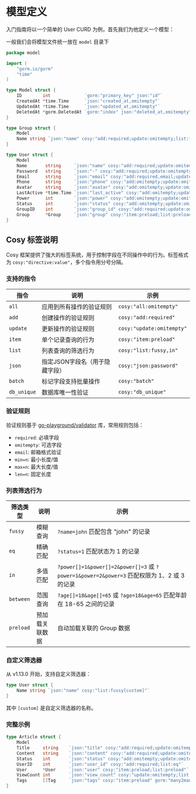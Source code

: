 # 模型定义

入门指南将以一个简单的 User CURD 为例，首先我们为他定义一个模型：

一般我们会将模型文件统一放在 `model` 目录下

```go
package model

import (
	"gorm.io/gorm"
	"time"
)

type Model struct {
	ID        int             `gorm:"primary_key" json:"id"`
	CreatedAt *time.Time      `json:"created_at,omitempty"`
	UpdatedAt *time.Time      `json:"updated_at,omitempty"`
	DeletedAt *gorm.DeletedAt `gorm:"index" json:"deleted_at,omitempty"`
}

type Group struct {
	Model
	Name string `json:"name" cosy:"add:required;update:omitempty;list:fussy"`
}

type User struct {
	Model
	Name       string     `json:"name" cosy:"add:required;update:omitempty;list:fussy"`
	Password   string     `json:"-" cosy:"add:required;update:omitempty;json:password"`
	Email      string     `json:"email" cosy:"add:required,email;update:omitempty,email;list:fussy;db_unique" gorm:"type:varchar(255);uniqueIndex"`
	Phone      string     `json:"phone" cosy:"add:omitempty;update:omitempty;list:fussy" gorm:"index"`
	Avatar     string     `json:"avatar" cosy:"add:omitempty;update:omitempty"`
	LastActive *time.Time `json:"last_active" cosy:"add:omitempty;update:omitempty"`
	Power      int        `json:"power" cosy:"add:omitempty;update:omitempty;list:in" gorm:"default:1"`
	Status     int        `json:"status" cosy:"add:omitempty;update:omitempty;list:in" gorm:"default:1"`
	GroupID    int        `json:"group_id" cosy:"add:required;update:omitempty;list:eq"`
	Group      *Group     `json:"group" cosy:"item:preload;list:preload"`
}
```

## Cosy 标签说明

Cosy 框架提供了强大的标签系统，用于控制字段在不同操作中的行为。标签格式为 `cosy:"directive:value"`，多个指令用分号分隔。

### 支持的指令

| 指令 | 说明 | 示例 |
|-----|------|-----|
| `all` | 应用到所有操作的验证规则 | `cosy:"all:omitempty"` |
| `add` | 创建操作的验证规则 | `cosy:"add:required"` |
| `update` | 更新操作的验证规则 | `cosy:"update:omitempty"` |
| `item` | 单个记录查询的行为 | `cosy:"item:preload"` |
| `list` | 列表查询的筛选行为 | `cosy:"list:fussy,in"` |
| `json` | 指定JSON字段名（用于隐藏字段） | `cosy:"json:password"` |
| `batch` | 标记字段支持批量操作 | `cosy:"batch"` |
| `db_unique` | 数据库唯一性验证 | `cosy:"db_unique"` |

### 验证规则

验证规则基于 [go-playground/validator](https://github.com/go-playground/validator) 库，常用规则包括：

- `required`: 必填字段
- `omitempty`: 可选字段
- `email`: 邮箱格式验证
- `min=n`: 最小长度/值
- `max=n`: 最大长度/值
- `len=n`: 固定长度

### 列表筛选行为

| 筛选类型 | 说明 | 示例 |
|---------|------|-----|
| `fussy` | 模糊查询 | `?name=john` 匹配包含 "john" 的记录 |
| `eq` | 精确匹配 | `?status=1` 匹配状态为 1 的记录 |
| `in` | 多值匹配 | `?power[]=1&power[]=2&power[]=3` 或 `?power=1&power=2&power=3` 匹配权限为 1、2 或 3 的记录 |
| `between` | 范围查询 | `?age[]=18&age[]=65` 或 `?age=18&age=65` 匹配年龄在 18-65 之间的记录 |
| `preload` | 预加载关联数据 | 自动加载关联的 Group 数据 |

### 自定义筛选器

从 v1.13.0 开始，支持自定义筛选器：

```go
type User struct {
    Name string `json:"name" cosy:"list:fussy[custom]"`
}
```

其中 `[custom]` 是自定义筛选器的名称。

### 完整示例

```go
type Article struct {
    Model
    Title     string    `json:"title" cosy:"add:required;update:omitempty;list:fussy"`
    Content   string    `json:"content" cosy:"add:required;update:omitempty"`
    Status    int       `json:"status" cosy:"add:omitempty;update:omitempty;list:in" gorm:"default:0"`
    UserID    int       `json:"user_id" cosy:"add:required;list:eq"`
    User      *User     `json:"user" cosy:"item:preload;list:preload"`
    ViewCount int       `json:"view_count" cosy:"update:omitempty;list:between" gorm:"default:0"`
    Tags      []Tag     `json:"tags" cosy:"item:preload" gorm:"many2many:article_tags;"`
}
```
